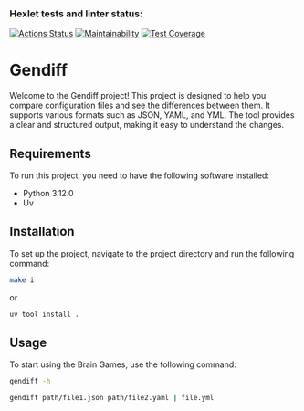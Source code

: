 ### Hexlet tests and linter status:
[![Actions Status](https://github.com/webAmoeba/python-project-50/actions/workflows/hexlet-check.yml/badge.svg)](https://github.com/webAmoeba/python-project-50/actions)
[![Maintainability](https://api.codeclimate.com/v1/badges/bc1790801cf78248d161/maintainability)](https://codeclimate.com/github/webAmoeba/python-project-50/maintainability)
[![Test Coverage](https://api.codeclimate.com/v1/badges/bc1790801cf78248d161/test_coverage)](https://codeclimate.com/github/webAmoeba/python-project-50/test_coverage)

# Gendiff

Welcome to the Gendiff project! This project is designed to help you compare configuration files and see the differences between them. It supports various formats such as JSON, YAML, and YML. The tool provides a clear and structured output, making it easy to understand the changes.

## Requirements

To run this project, you need to have the following software installed:

- Python 3.12.0
- Uv

## Installation

To set up the project, navigate to the project directory and run the following command:

```bash
make i
```
or
```bash
uv tool install .
```

## Usage

To start using the Brain Games, use the following command:

```bash
gendiff -h
```
```bash
gendiff path/file1.json path/file2.yaml | file.yml
```